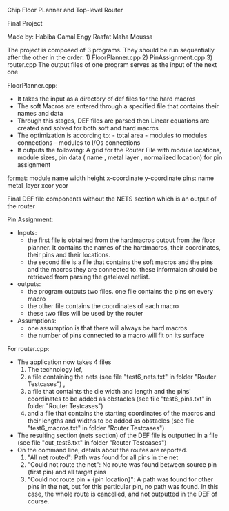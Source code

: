 Chip Floor PLanner and Top-level Router

Final Project

Made by: Habiba Gamal
Engy Raafat
Maha Moussa

The project is composed of 3 programs. They should be run sequentially after the other in the order: 
    1) FloorPlanner.cpp
    2) PinAssignment.cpp
    3) router.cpp
The output files of one program serves as the input of the next one

FloorPlanner.cpp:
-  It takes the input as a directory of def files for the hard macros
-  The soft Macros are entered through a specified file that contains their names and data
-  Through this stages, DEF files are parsed then Linear equations are created and solved for both soft and hard macros 
-  The optimization is according to:
        - total area 
        - modules to modules connections
        - modules to I/Os connections
- It outputs the following:
A grid for the Router
File with module locations, module sizes, pin data ( name , metal layer , normalized location) for pin assignment

format:
module name         width       height      x-coordinate    y-coordinate
pins:
name        metal_layer     xcor        ycor

Final DEF file components without the NETS section which is an output of the router 

Pin Assignment:
- Inputs:
    +  the first file is obtained from the hardmacros output from the floor planner. It contains the names of the hardmacros, their coordinates, their pins and their locations.
    + the second file is a file that contains the soft macros and the pins and the macros they are connected to. these informaion should be retrieved from parsing the gatelevel netlist.
- outputs:
    + the program outputs two files. one file contains the pins on every macro
    + the other file contains the coordinates of each macro 
    + these two files will be used by the router
- Assumptions:
    + one assumption is that there will always be hard macros
    + the number of pins connected to a macro will fit on its surface

For router.cpp: 
- The application now takes 4 files
    1) The technology lef, 
    2) a file containing the nets (see file "test6_nets.txt" in folder "Router Testcases") , 
    3) a file that containts the die width and length and the pins' coordinates to be added as obstacles (see file "test6_pins.txt" in folder "Router Testcases")  
    4) and a file that contains the starting coordinates of the macros and their lengths and widths to be added as obstacles (see file "test6_macros.txt" in folder "Router Testcases") 
- The resulting section (nets section) of the DEF file is outputted in a file (see file "out_test6.txt" in folder "Router Testcases") 
- On the command line, details about the routes are reported. 
    1) "All net routed": Path was found for all pins in the net
    2) "Could not route the net": No route was found between source pin (first pin) and all target pins
    3) "Could not route pin + {pin location}": A path was found for other pins in the net, but for this particular pin, no path was found. In this case, the whole route is cancelled, and not outputted in the DEF of course. 

